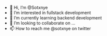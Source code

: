- 👋 Hi, I’m @Sotxnye
- 👀 I’m interested in fullstack development
- 🌱 I’m currently learning backend development
- 💞️ I’m looking to collaborate on ...
- 📫 How to reach me @sotxnye on twitter

<!---
EmmaNwosisi/EmmaNwosisi is a ✨ special ✨ repository because its `README.md` (this file) appears on your GitHub profile.
You can click the Preview link to take a look at your changes.
--->
